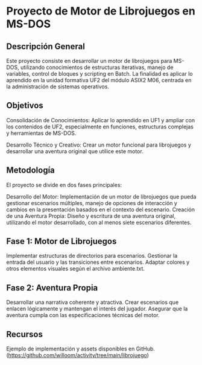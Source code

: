 # Proyecto de Motor de Librojuegos en MS-DOS

## Descripción General
Este proyecto consiste en desarrollar un motor de librojuegos para MS-DOS, utilizando conocimientos de estructuras iterativas, manejo de variables, control de bloques y scripting en Batch. La finalidad es aplicar lo aprendido en la unidad formativa UF2 del módulo ASIX2 M06, centrada en la administración de sistemas operativos.

## Objetivos
Consolidación de Conocimientos: Aplicar lo aprendido en UF1 y ampliar con los contenidos de UF2, especialmente en funciones, estructuras complejas y herramientas de MS-DOS.

Desarrollo Técnico y Creativo: Crear un motor funcional para librojuegos y desarrollar una aventura original que utilice este motor.

## Metodología
El proyecto se divide en dos fases principales:

Desarrollo del Motor: Implementación de un motor de librojuegos que pueda gestionar escenarios múltiples, manejo de opciones de interacción y cambios en la presentación basados en el contexto del escenario.
Creación de una Aventura Propia: Diseño y escritura de una aventura original, utilizando el motor desarrollado, con al menos siete escenarios diferentes.

## Fase 1: Motor de Librojuegos
Implementar estructuras de directorios para escenarios.
Gestionar la entrada del usuario y las transiciones entre escenarios.
Adaptar colores y otros elementos visuales según el archivo ambiente.txt.

## Fase 2: Aventura Propia
Desarrollar una narrativa coherente y atractiva.
Crear escenarios que enlacen lógicamente y mantengan el interés del jugador.
Asegurar que la aventura cumpla con las especificaciones técnicas del motor.

## Recursos
Ejemplo de implementación y assets disponibles en GitHub. (https://github.com/willoom/activity/tree/main/librojuego)
